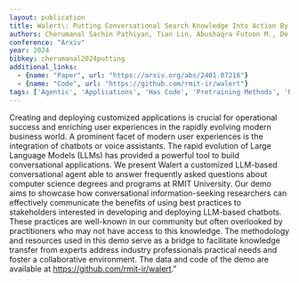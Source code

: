 ```yaml
---
layout: publication
title: Walert\: Putting Conversational Search Knowledge Into Action By Building And Evaluating A Large Language Model-powered Chatbot
authors: Cherumanal Sachin Pathiyan, Tian Lin, Abushaqra Futoon M., De Paula Angel Felipe Magnossao, Ji Kaixin, Hettiachchi Danula, Trippas Johanne R., Ali Halil, Scholer Falk, Spina Damiano
conference: "Arxiv"
year: 2024
bibkey: cherumanal2024putting
additional_links:
  - {name: "Paper", url: "https://arxiv.org/abs/2401.07216"}
  - {name: "Code", url: "https://github.com/rmit-ir/walert"}
tags: ['Agentic', 'Applications', 'Has Code', 'Pretraining Methods', 'Reinforcement Learning', 'Tools']
---
```

Creating and deploying customized applications is crucial for operational success and enriching user experiences in the rapidly evolving modern business world. A prominent facet of modern user experiences is the integration of chatbots or voice assistants. The rapid evolution of Large Language Models (LLMs) has provided a powerful tool to build conversational applications. We present Walert a customized LLM-based conversational agent able to answer frequently asked questions about computer science degrees and programs at RMIT University. Our demo aims to showcase how conversational information-seeking researchers can effectively communicate the benefits of using best practices to stakeholders interested in developing and deploying LLM-based chatbots. These practices are well-known in our community but often overlooked by practitioners who may not have access to this knowledge. The methodology and resources used in this demo serve as a bridge to facilitate knowledge transfer from experts address industry professionals practical needs and foster a collaborative environment. The data and code of the demo are available at https://github.com/rmit-ir/walert."
